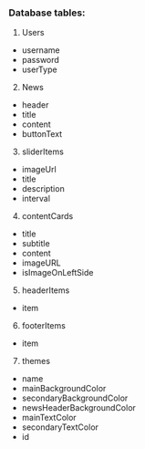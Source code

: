 ### Database tables:
1. Users
- username
- password
- userType

2. News
- header
- title
- content
- buttonText

3. sliderItems
- imageUrl
- title
- description
- interval

4. contentCards
- title
- subtitle
- content
- imageURL
- isImageOnLeftSide

5. headerItems
- item

6. footerItems
- item

7. themes
- name
- mainBackgroundColor 
- secondaryBackgroundColor
- newsHeaderBackgroundColor
- mainTextColor
- secondaryTextColor
- id